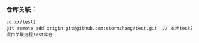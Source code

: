 ### 仓库关联：
```
cd xx/test2
git remote add origin git@github.com:stormzhang/test.git  // 本地test2项目关联远程test库仓
```    
    
